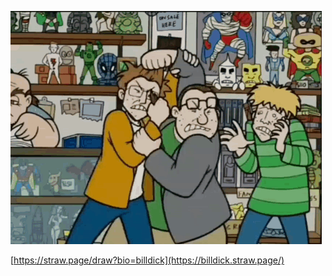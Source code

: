 


![](the-eltingville-club-eltingville-club.gif)


[https://straw.page/draw?bio=billdick](https://billdick.straw.page/)
